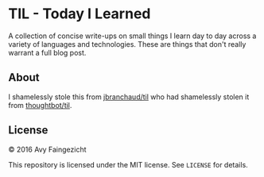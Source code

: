 # TIL - Today I Learned

A collection of concise write-ups on small things I learn day to day across a
variety of languages and technologies. These are things that don't really
warrant a full blog post.

## About

I shamelessly stole this from
[jbranchaud/til](https://github.com/jbranchaud/til) who had shamelessly stolen it from
[thoughtbot/til](https://github.com/thoughtbot/til).

## License

&copy; 2016 Avy Faingezicht

This repository is licensed under the MIT license. See `LICENSE` for details.
